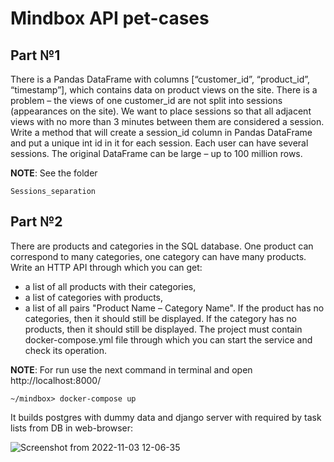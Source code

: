 # Mindbox API pet-cases


## **Part №1**

There is a Pandas DataFrame with columns [“customer_id”, “product_id”, “timestamp”], which contains data on product views on the site. There is a problem – the views of one customer_id are not split into sessions (appearances on the site). We want to place sessions so that all adjacent views with no more than 3 minutes between them are considered a session. Write a method that will create a session_id column in Pandas DataFrame and put a unique int id in it for each session. Each user can have several sessions. The original DataFrame can be large – up to 100 million rows.


**NOTE**: 
See the folder 
```
Sessions_separation
```

## **Part №2**

There are products and categories in the SQL database. One product can correspond to many categories, one category can have many products.
Write an HTTP API through which you can get:
- a list of all products with their categories,
- a list of categories with products,
- a list of all pairs "Product Name – Category Name".
If the product has no categories, then it should still be displayed.
If the category has no products, then it should still be displayed.
The project must contain docker-compose.yml file through which you can start the service and check its operation.


**NOTE**:
For run use the next command in terminal and open http://localhost:8000/
```
~/mindbox> docker-compose up
```
It builds postgres with dummy data and django server with required by task lists from DB in web-browser:

![Screenshot from 2022-11-03 12-06-35](https://user-images.githubusercontent.com/63195531/199705954-76219910-e107-4397-8118-a9d85375965d.png)
